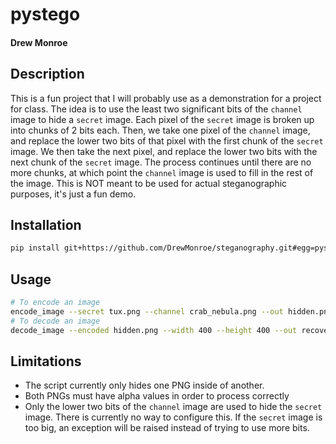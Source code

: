 # pystego
#### Drew Monroe

## Description
This is a fun project that I will probably use as a demonstration for a project for class.
The idea is to use the least two significant bits of the `channel` image to hide a `secret` image.
Each pixel of the `secret` image is broken up into chunks of 2 bits each.
Then, we take one pixel of the `channel` image, and replace the lower two bits of that pixel with the first chunk of the `secret` image.
We then take the next pixel, and replace the lower two bits with the next chunk of the `secret` image.
The process continues until there are no more chunks, at which point the `channel` image is used to fill in the rest of the image.
This is NOT meant to be used for actual steganographic purposes, it's just a fun demo.

## Installation
```bash
pip install git+https://github.com/DrewMonroe/steganography.git#egg=pystego
```

## Usage
```bash
# To encode an image
encode_image --secret tux.png --channel crab_nebula.png --out hidden.png
# To decode an image
decode_image --encoded hidden.png --width 400 --height 400 --out recovered.png
```

## Limitations
- The script currently only hides one PNG inside of another.
- Both PNGs must have alpha values in order to process correctly
- Only the lower two bits of the `channel` image are used to hide the `secret` image.
There is currently no way to configure this.
If the `secret` image is too big, an exception will be raised instead of trying to use more bits.
